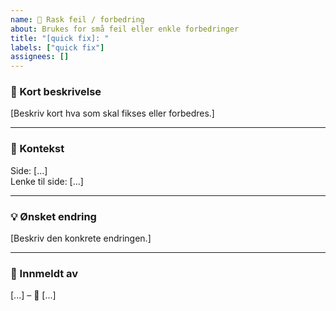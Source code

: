 ```yaml
---
name: 🔧 Rask feil / forbedring
about: Brukes for små feil eller enkle forbedringer
title: "[quick fix]: "
labels: ["quick fix"]
assignees: []
---
```


### 📝 Kort beskrivelse
[Beskriv kort hva som skal fikses eller forbedres.]

---

### 📍 Kontekst
Side: [...]  
Lenke til side: [...]  

---

### 💡 Ønsket endring
[Beskriv den konkrete endringen.]

---

### 👤 Innmeldt av
[...] – 📅 [...]
